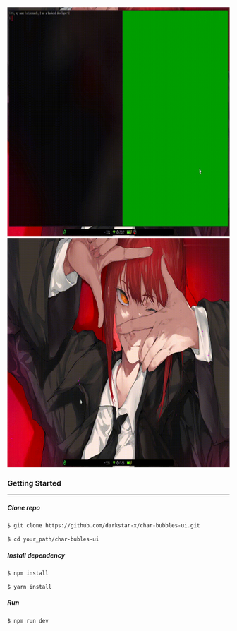 <!-- ABOUT THE PROJECT -->

<img src="mov/2.gif" alt="Main screen theme 4" height="520">
<img src="mov/1.gif" alt="Main screen theme 4" height="520">

### Getting Started
  ---
##### Clone repo
```sh
$ git clone https://github.com/darkstar-x/char-bubbles-ui.git
```
```sh
$ cd your_path/char-bubles-ui
```
##### Install dependency
```sh
$ npm install
```
```sh
$ yarn install
```
##### Run
```sh
$ npm run dev
```
